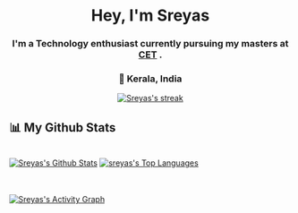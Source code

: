 
<h1 align="center">Hey, I'm Sreyas</h1> 
<h3 align="center">I'm a Technology enthusiast currently pursuing my masters at <a href="https://www.cet.ac.in/">CET</a> .</h3>
<h3 align="center">📌 Kerala, India </h3>



<p align="center">
    <a href="https://github.com/sreyas-sc/github-readme-streak-stats">
        <img title="🔥 Get streak stats for your profile at git.io/streak-stats" alt="Sreyas's streak" src="https://github-readme-streak-stats.herokuapp.com/?user=sreyas-sc&theme=dark&hide_border=true&stroke=0000&background=060A0CD0&date_format=j%20M%5B%20Y%5D&fire=84C2FF&ring=CCB1FF&currStreakNum=84C2FF&currStreakLabel=CCB1FF&sideNums=84C2FF&sideLabels=CCB1FF"/>
    </a>
</p>

## 📊 My Github Stats

  <br/>
    <a href="https://github.com/sreyas-sc/github-readme-streak-stats"><img alt="Sreyas's Github Stats" src="https://github-readme-stats.vercel.app/api?username=sreyas-sc&show_icons=true&count_private=true&theme=react&hide_border=true&bg_color=060A0CD0" /></a>
  <a href="https://github.com/sreyas-sc/github-readme-streak-stats"><img alt="sreyas's Top Languages" src="https://github-readme-stats.vercel.app/api/top-langs/?username=sreyas-sc&langs_count=8&count_private=true&layout=compact&theme=react&hide_border=true&bg_color=060A0CD0" /></a>
  <br/>
  

<br/>
<br/>

<a href="https://github.com/sreyas-sc/github-readme-activity-graph"><img alt="Sreyas's Activity Graph" src="https://activity-graph.herokuapp.com/graph?username=sreyas-sc&bg_color=0126e210&color=4cba3d&line=4cba3d&point=f70505&hide_border=true" /></a> 

<br/>
<br/>

